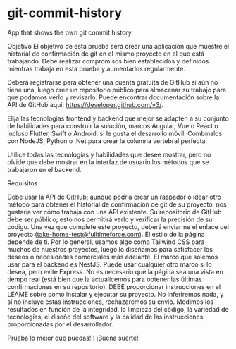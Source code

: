 # git-commit-history

App that shows the own git commit history.

Objetivo
El objetivo de esta prueba será crear una aplicación que muestre el historial de confirmación de git en el mismo proyecto en el que está trabajando. Debe realizar compromisos bien establecidos y definidos mientras trabaja en esta prueba y aumentarlos regularmente.

Deberá registrarse para obtener una cuenta gratuita de GitHub si aún no tiene una, luego cree un repositorio público para almacenar su trabajo para que podamos verlo y revisarlo. Puede encontrar documentación sobre la API de GitHub aquí: https://developer.github.com/v3/.

Elija las tecnologías frontend y backend que mejor se adapten a su conjunto de habilidades para construir la solución, marcos Angular, Vue o React o incluso Flutter, Swift o Android, si le gusta el desarrollo móvil. Combínalos con NodeJS, Python o .Net para crear la columna vertebral perfecta.

Utilice todas las tecnologías y habilidades que desee mostrar, pero no olvide que debe mostrar en la interfaz de usuario los métodos que se trabajaron en el backend.

Requisitos

Debe usar la API de GitHub; aunque podría crear un raspador o idear otro método para obtener el historial de confirmación de git de su proyecto, nos gustaría ver cómo trabaja con una API existente.
Su repositorio de GitHub debe ser público; esto nos permitirá verlo y verificar la precisión de su código. Una vez que complete este proyecto, deberá enviarme el enlace del proyecto (take-home-test@fulltimeforce.com).
El estilo de la página depende de ti. Por lo general, usamos algo como Tailwind CSS para muchos de nuestros proyectos, luego lo diseñamos para satisfacer los deseos o necesidades comerciales más adelante.
El marco que solemos usar para el backend es NestJS. Puede usar cualquier otro marco si lo desea, pero evite Express.
No es necesario que la página sea una vista en tiempo real (está bien que la actualicemos para obtener las últimas confirmaciones en su repositorio).
DEBE proporcionar instrucciones en el LÉAME sobre cómo instalar y ejecutar su proyecto. No inferiremos nada, y si no incluye estas instrucciones, rechazaremos su envío.
Medimos los resultados en función de la integridad, la limpieza del código, la variedad de tecnologías, el diseño del software y la calidad de las instrucciones proporcionadas por el desarrollador.

Prueba lo mejor que puedas!!!
¡Buena suerte!
